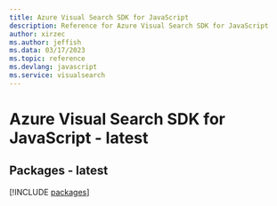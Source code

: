 ```yaml
---
title: Azure Visual Search SDK for JavaScript
description: Reference for Azure Visual Search SDK for JavaScript
author: xirzec
ms.author: jeffish
ms.data: 03/17/2023
ms.topic: reference
ms.devlang: javascript
ms.service: visualsearch
---
```

# Azure Visual Search SDK for JavaScript - latest
## Packages - latest
[!INCLUDE [packages](visual-search-index.md)]